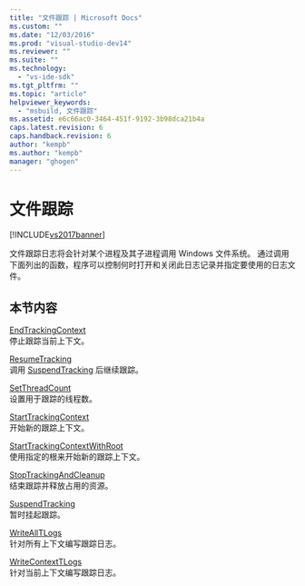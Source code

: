 ```yaml
---
title: "文件跟踪 | Microsoft Docs"
ms.custom: ""
ms.date: "12/03/2016"
ms.prod: "visual-studio-dev14"
ms.reviewer: ""
ms.suite: ""
ms.technology: 
  - "vs-ide-sdk"
ms.tgt_pltfrm: ""
ms.topic: "article"
helpviewer_keywords: 
  - "msbuild, 文件跟踪"
ms.assetid: e6c66ac0-3464-451f-9192-3b98dca21b4a
caps.latest.revision: 6
caps.handback.revision: 6
author: "kempb"
ms.author: "kempb"
manager: "ghogen"
---
```

# 文件跟踪
[!INCLUDE[vs2017banner](../code-quality/includes/vs2017banner.md)]

文件跟踪日志将会针对某个进程及其子进程调用 Windows 文件系统。  通过调用下面列出的函数，程序可以控制何时打开和关闭此日志记录并指定要使用的日志文件。  
  
## 本节内容  
 [EndTrackingContext](../msbuild/endtrackingcontext.md)  
 停止跟踪当前上下文。  
  
 [ResumeTracking](../msbuild/resumetracking.md)  
 调用 [SuspendTracking](../msbuild/suspendtracking.md) 后继续跟踪。  
  
 [SetThreadCount](../msbuild/setthreadcount.md)  
 设置用于跟踪的线程数。  
  
 [StartTrackingContext](../msbuild/starttrackingcontext.md)  
 开始新的跟踪上下文。  
  
 [StartTrackingContextWithRoot](../msbuild/starttrackingcontextwithroot.md)  
 使用指定的根来开始新的跟踪上下文。  
  
 [StopTrackingAndCleanup](../msbuild/stoptrackingandcleanup.md)  
 结束跟踪并释放占用的资源。  
  
 [SuspendTracking](../msbuild/suspendtracking.md)  
 暂时挂起跟踪。  
  
 [WriteAllTLogs](../msbuild/writealltlogs.md)  
 针对所有上下文编写跟踪日志。  
  
 [WriteContextTLogs](../msbuild/writecontexttlogs.md)  
 针对当前上下文编写跟踪日志。
